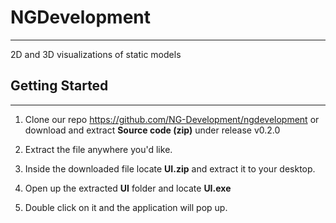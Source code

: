# NGDevelopment
------
2D and 3D visualizations of static models

## Getting Started
------

 1. Clone our repo https://github.com/NG-Development/ngdevelopment or download and extract **Source code (zip)** under release v0.2.0
 
 2. Extract the file anywhere you'd like. 
 
 3. Inside the downloaded file locate **UI.zip** and extract it to your desktop.
 
 4. Open up the extracted **UI** folder and locate **UI.exe**
 
 5. Double click on it and the application will pop up.
